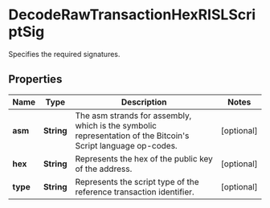

# DecodeRawTransactionHexRISLScriptSig

Specifies the required signatures.

## Properties

| Name | Type | Description | Notes |
|------------ | ------------- | ------------- | -------------|
|**asm** | **String** | The asm strands for assembly, which is the symbolic representation of the Bitcoin&#39;s Script language op-codes. |  [optional] |
|**hex** | **String** | Represents the hex of the public key of the address. |  [optional] |
|**type** | **String** | Represents the script type of the reference transaction identifier. |  [optional] |



